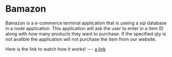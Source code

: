 # Bamazon

Bamazon is a e-commerce terminal application that is useing a sql database in a node application. This application will ask the user to enter in a item ID along with how many products they want to purchase. If the specified qty is not avalible the application will not purchase the item from our website. 

Here is the link to watch how it works! --- [a link](https://drive.google.com/file/d/0B-4vt4kpWRyDYjVoTXlhb0ZaV28/view?usp=sharing)

